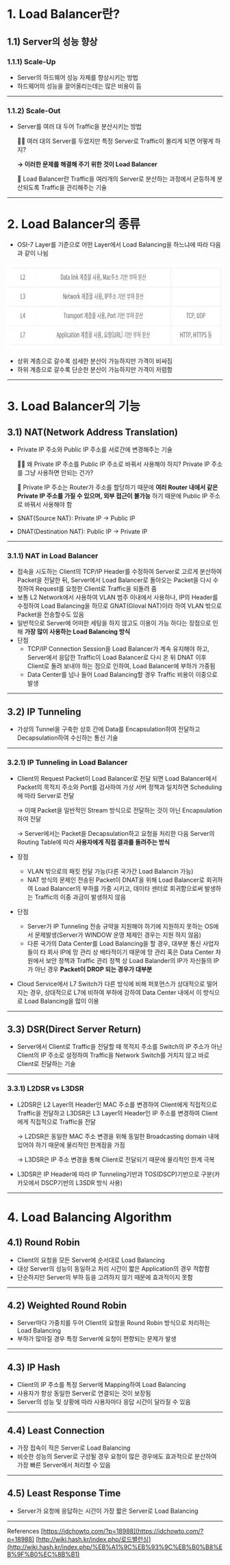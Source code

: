 # 1. Load Balancer란?

## 1.1) Server의 성능 향상

### 1.1.1) Scale-Up

- Server의 하드웨어 성능 자체를 향상시키는 방법
- 하드웨어의 성능을 끌어올리는데는 많은 비용이 듬

---

### 1.1.2) Scale-Out

- Server를 여러 대 두어 Traffic을 분산시키는 방법

    🙋‍♂️ 여러 대의 Server를 두었지만 특정 Server로 Traffic이 몰리게 되면 어떻게 하지?

    **→ 이러한 문제를 해결해 주기 위한 것이 Load Balancer**

    📢 Load Balancer란 Traffic을 여러개의 Server로 분산하는 과정에서 균등하게 분산되도록 Traffic을 관리해주는 기술

---

# 2. Load Balancer의 종류

- OSI-7 Layer를 기준으로 어떤 Layer에서 Load Balancing을 하느냐에 따라 다음과 같이 나뉨

<img src="https://github.com/KimSeongKyu/CS_IS_ESC/blob/KimSeongKyu/network/KimSeongKyu/images/Load%20Balancer.png" width="800" height="200">

- 상위 계층으로 갈수록 섬세한 분산이 가능하지만 가격이 비싸짐
- 하위 계층으로 갈수록 단순한 분산이 가능하지만 가격이 저렴함

---

# 3. Load Balancer의 기능

## 3.1) NAT(Network Address Translation)

- Private IP 주소와 Public IP 주소를 서로간에 변경해주는 기술

    🙋‍♂️ 왜 Private IP 주소를 Public IP 주소로 바꿔서 사용해야 하지? Private IP 주소를 그냥 사용하면 안되는 건가?

    📢 Private IP 주소는 Router가 주소를 할당하기 때문에 **여러 Router 내에서 같은 Private IP 주소를 가질 수 있으며, 외부 접근이 불가능** 하기 때문에 Public IP 주소로 바꿔서 사용해야 함

- SNAT(Source NAT): Private IP → Public IP
- DNAT(Destination NAT): Public IP → Private IP

---

### 3.1.1) NAT in Load Balancer

- 접속을 시도하는 Client의 TCP/IP Header를 수정하여 Server로 고르게 분산하여 Packet을 전달한 뒤, Server에서 Load Balancer로 돌아오는 Packet을 다시 수정하여 Request를 요청한 Client로 Traffic을 되돌려 줌
- 보통 L2 Network에서 사용하여 VLAN 범주 이내에서 사용하나, IP의 Header를 수정하여 Load Balancing을 하므로 GNAT(Gloval NAT)이라 하여 VLAN 밖으로 Packet을 전송할수도 있음
- 일반적으로 Server에 어떠한 세팅을 하지 않고도 이용이 가능 하다는 장점으로 인해 **가장 많이 사용하는 Load Balancing 방식**
- 단점
    - TCP/IP Connection Session을 Load Balancer가 계속 유지해야 하고, Server에서 응답한 Traffic이 Load Balancer로 다시 온 뒤 DNAT 이후 Client로 돌려 보내야 하는 점으로 인하여, Load Balancer에 부하가 가중됨
    - Data Center를 넘나 들어 Load Balancing할 경우 Traffic 비용이 이중으로 발생

---

## 3.2) IP Tunneling

- 가상의 Tunnel을 구축한 상호 간에 Data를 Encapsulation하여 전달하고 Decapsulation하여 수신하는 통신 기술

---

### 3.2.1) IP Tunneling in Load Balancer

- Client의 Request Packet이 Load Balancer로 전달 되면 Load Balancer에서 Packet의 목적지 주소와 Port를 검사하여 가상 서버 정책과 일치하면 Scheduling에 따라 Server로 전달

    → 이때 Packet을 일반적인 Stream 방식으로 전달하는 것이 아닌 Encapsulation하여 전달

    → Server에서는 Packet을 Decapsulation하고 요청을 처리한 다음 Server의 Routing Table에 따라 **사용자에게 직접 결과를 돌려주는 방식**

- 장점
    - VLAN 밖으로의 패킷 전달 가능(다른 국가간 Load Balancin 가능)
    - NAT 방식의 문제인 전송된 Packet이 DNAT을 위해 Load Balancer로 회귀하여 Load Balancer의 부하를 가중 시키고, 데이타 센터로 회귀함으로써 발생하는 Traffic의 이중 과금이 발생하지 않음
- 단점
    - Server가 IP Tunneling 전송 규약을 지원해야 하기에 지원하지 못하는 OS에서 문제발생(Server가 WINDOW 운영 체제인 경우는 지원 하지 않음)
    - 다른 국가의 Data Center를 Load Balancing을 할 경우, 대부분 통신 사업자들이 타 회사 IP에 망 관리 상 배타적이기 때문에 망 관리 혹은 Data Center 차원에서 보안 정책과 Traffic 관리 정책 상 Load Balander의 IP가 자신들의 IP가 아닌 경우 **Packet이 DROP 되는 경우가 대부분**
- Cloud Service에서 L7 Switch가 다른 방식에 비해 퍼포먼스가 상대적으로 떨어지는 경우, 상대적으로 L7에 비하여 부하에 강하여 Data Center 내에서 이 방식으로 Load Balancing을 많이 이용

---

## 3.3) DSR(Direct Server Return)

- Server에서 Client로 Traffic을 전달할 때 목적지 주소를 Switch의 IP 주소가 아닌 Client의 IP 주소로 설정하여 Traffic을 Network Switch를 거치지 않고 바로 Client로 전달하는 기술

---

### 3.3.1) L2DSR vs L3DSR

- L2DSR은 L2 Layer의 Header인 MAC 주소를 변경하여 Client에게 직접적으로 Traffic을 전달하고 L3DSR은 L3 Layer의 Header인 IP 주소를 변경하여 Client에게 직접적으로 Traffic을 전달

    → L2DSR은 동일한 MAC 주소 변경을 위해 동일한 Broadcasting domain 내에 있어야 하기 때문에 물리적인 한계점을 가짐

    →  L3DSR은 IP 주소 변경을 통해 Client로 전달되기 때문에 물리적인 한계 극복

- L3DSR은 IP Header에 따라 IP Tunneling기반과 TOS(DSCP)기반으로 구분(카카오에서 DSCP기반의 L3SDR 방식 사용)

---

# 4. Load Balancing Algorithm

## 4.1) Round Robin

- Client의 요청을 모든 Server에 순서대로 Load Balancing
- 대상 Server의 성능이 동일하고 처리 시간이 짧은 Application의 경우 적합함
- 단순하지만 Server의 부하 등을 고려하지 않기 때문에 효과적이지 못함

---

## 4.2) Weighted Round Robin

- Server마다 가중치를 두어 Client의 요청을 Round Robin 방식으로 처리하는 Load Balancing
- 부하가 많아질 경우 특정 Server에 요청이 편향되는 문제가 발생

---

## 4.3) IP Hash

- Client의 IP 주소를 특정 Server에 Mapping하여 Load Balancing
- 사용자가 항상 동일한 Server로 연결되는 것이 보장됨
- Server의 성능 및 상황에 따라 사용자마다 응답 시간이 달라질 수 있음

---

## 4.4) Least Connection

- 가장 접속이 적은 Server로 Load Balancing
- 비슷한 성능의 Server로 구성될 경우 요청이 많은 경우에도 효과적으로 분산하여 가장 빠른 Server에서 처리할 수 있음

---

## 4.5) Least Response Time

- Server가 요청에 응답하는 시간이 가장 짧은 Server로 Load Balancing

---

References
[https://idchowto.com/?p=18988](https://idchowto.com/?p=18988)
[http://wiki.hash.kr/index.php/로드밸런싱](http://wiki.hash.kr/index.php/%EB%A1%9C%EB%93%9C%EB%B0%B8%EB%9F%B0%EC%8B%B1)
